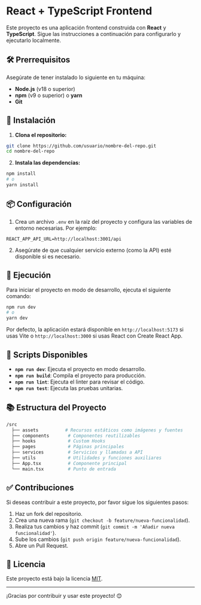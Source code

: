 # React + TypeScript Frontend

Este proyecto es una aplicación frontend construida con **React** y **TypeScript**. Sigue las instrucciones a continuación para configurarlo y ejecutarlo localmente.

## 🛠️ Prerrequisitos
Asegúrate de tener instalado lo siguiente en tu máquina:

- **Node.js** (v18 o superior)
- **npm** (v9 o superior) o **yarn**
- **Git**

## 🚀 Instalación
1. **Clona el repositorio:**
```bash
git clone https://github.com/usuario/nombre-del-repo.git
cd nombre-del-repo
```

2. **Instala las dependencias:**
```bash
npm install
# o
yarn install
```

## 📦 Configuración
1. Crea un archivo `.env` en la raíz del proyecto y configura las variables de entorno necesarias. Por ejemplo:
```env
REACT_APP_API_URL=http://localhost:3001/api
```

2. Asegúrate de que cualquier servicio externo (como la API) esté disponible si es necesario.

## 🚀 Ejecución
Para iniciar el proyecto en modo de desarrollo, ejecuta el siguiente comando:
```bash
npm run dev
# o
yarn dev
```

Por defecto, la aplicación estará disponible en `http://localhost:5173` si usas Vite o `http://localhost:3000` si usas React con Create React App.

## 🧪 Scripts Disponibles
- **`npm run dev`**: Ejecuta el proyecto en modo desarrollo.
- **`npm run build`**: Compila el proyecto para producción.
- **`npm run lint`**: Ejecuta el linter para revisar el código.
- **`npm run test`**: Ejecuta las pruebas unitarias.

## 📚 Estructura del Proyecto
```bash
/src
  ├── assets          # Recursos estáticos como imágenes y fuentes
  ├── components       # Componentes reutilizables
  ├── hooks            # Custom Hooks
  ├── pages            # Páginas principales
  ├── services         # Servicios y llamadas a API
  ├── utils            # Utilidades y funciones auxiliares
  ├── App.tsx          # Componente principal
  └── main.tsx         # Punto de entrada
```

## ✅ Contribuciones
Si deseas contribuir a este proyecto, por favor sigue los siguientes pasos:
1. Haz un fork del repositorio.
2. Crea una nueva rama (`git checkout -b feature/nueva-funcionalidad`).
3. Realiza tus cambios y haz commit (`git commit -m 'Añadir nueva funcionalidad'`).
4. Sube los cambios (`git push origin feature/nueva-funcionalidad`).
5. Abre un Pull Request.

## 📝 Licencia
Este proyecto está bajo la licencia [MIT](LICENSE).

---

¡Gracias por contribuir y usar este proyecto! 😊

